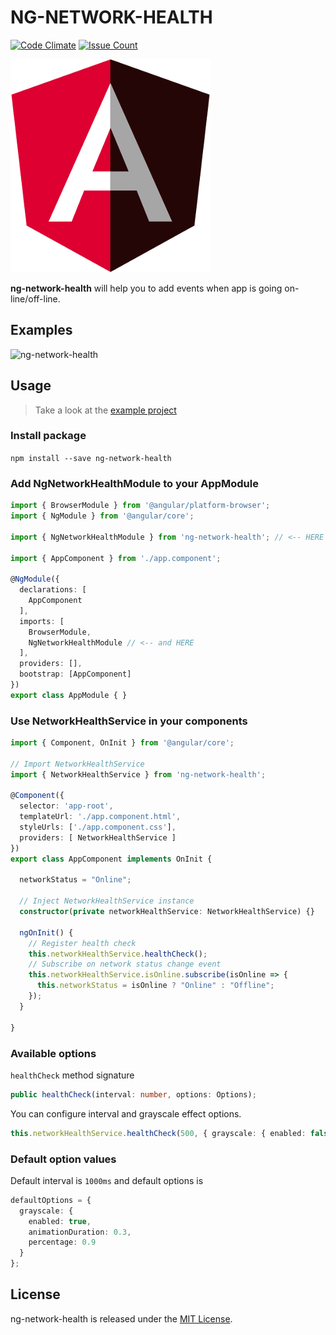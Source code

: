 # NG-NETWORK-HEALTH
[![Code Climate](https://codeclimate.com/github/Saka7/ng-network-health/badges/gpa.svg)](https://codeclimate.com/github/Saka7/ng-network-health)
[![Issue Count](https://codeclimate.com/github/Saka7/ng-network-health/badges/issue_count.svg)](https://codeclimate.com/github/Saka7/ng-network-health)

![ng-network-health](https://github.com/Saka7/ng-network-health/blob/master/report/ng-network-service-logo.png)

**ng-network-health** will help you to add events when app is going on-line/off-line.

## Examples

![ng-network-health](https://j.gifs.com/Wn3ln4.gif)

## Usage

> Take a look at the [example project](https://github.com/Saka7/ng-network-health/tree/master/examples/network-health-examples)

### Install package

`npm install --save ng-network-health`

### Add NgNetworkHealthModule to your AppModule
```typescript
import { BrowserModule } from '@angular/platform-browser';
import { NgModule } from '@angular/core';

import { NgNetworkHealthModule } from 'ng-network-health'; // <-- HERE

import { AppComponent } from './app.component';

@NgModule({
  declarations: [
    AppComponent
  ],
  imports: [
    BrowserModule,
    NgNetworkHealthModule // <-- and HERE
  ],
  providers: [],
  bootstrap: [AppComponent]
})
export class AppModule { }
```

### Use NetworkHealthService in your components
```typescript
import { Component, OnInit } from '@angular/core';

// Import NetworkHealthService
import { NetworkHealthService } from 'ng-network-health';

@Component({
  selector: 'app-root',
  templateUrl: './app.component.html',
  styleUrls: ['./app.component.css'],
  providers: [ NetworkHealthService ]
})
export class AppComponent implements OnInit {

  networkStatus = "Online";

  // Inject NetworkHealthService instance
  constructor(private networkHealthService: NetworkHealthService) {}

  ngOnInit() {
    // Register health check
    this.networkHealthService.healthCheck();
    // Subscribe on network status change event
    this.networkHealthService.isOnline.subscribe(isOnline => {
      this.networkStatus = isOnline ? "Online" : "Offline";
    });
  }

}
```

### Available options
`healthCheck` method signature
```typescript
public healthCheck(interval: number, options: Options);
```

You can configure interval and grayscale effect options.
```typescript
this.networkHealthService.healthCheck(500, { grayscale: { enabled: false } });
```

### Default option values
Default interval is `1000ms` and default options is
```typescript
defaultOptions = {
  grayscale: {
    enabled: true,
    animationDuration: 0.3,
    percentage: 0.9
  }
};
```

## License
ng-network-health is released under the [MIT License](https://opensource.org/licenses/MIT).